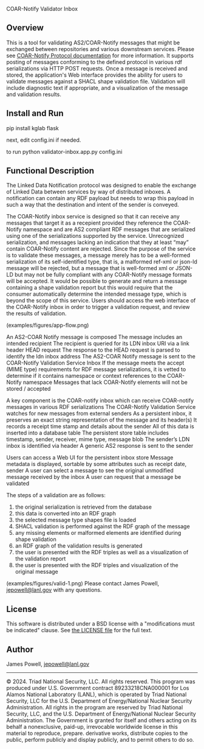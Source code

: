 COAR-Notify Validator Inbox

Overview
-----------
This is a tool for validating AS2/COAR-Notify messages that might be exchanged between repositories and various downstream services. Please see [COAR-Notify Protocol documentation](https://notify.coar-repositories.org/) for more information. It supports posting of messages conforming to the defined protocol in various rdf serializations via HTTP POST requests. Once a message is received and stored, the application's Web interface provides the ability for users to validate messages against a SHACL shape validation file. Validation will include diagnostic text if appropriate, and a visualization of the message and validation results.

Install and Run
-----------

pip install kglab flask

next, edit config.ini if needed.

to run
python validator-inbox.app.py config.ini

Functional Description
-----------
The Linked Data Notification protocol was designed to enable the exchange of Linked Data between services by way of distributed inboxes. A notification can contain any RDF payload but needs to wrap this payload in such a way that the destination and intent of the sender is conveyed. 

The COAR-Notify inbox service is designed so that it can receive any messages that target it as a recepient provided they reference the COAR-Notify namespace and are AS2 compliant RDF messages that are serialized using one of the serializations supported by the service. Unrecognized serialization, and messages lacking an indication that they at least “may” contain COAR-Notify content are rejected. Since the purpose of the service is to validate these messages, a message merely has to be a well-formed serialization of its self-identified type, that is, a malformed ref-xml or json-ld message will be rejected, but a message that is well-formed xml or JSON-LD but may not be fully compliant with any COAR-Notify message formats will be accepted. It would be possible to generate and return a message containing a shape validation report but this would require that the consumer automatically determine the intended message type, which is beyond the scope of this service. Users should access the web interface of the COAR-Notify inbox in order to trigger a validation request, and review the results of validation. 

(examples/figures/app-flow.png)

An AS2-COAR Notify message is composed 
The message includes an intended recipient
The recipient is queried for its LDN inbox URI via a link header HEAD request
The response to the HEAD request is parsed to identify the ldn inbox address
The AS2-COAR Notify message is sent to the COAR-Notify Validation Service Inbox
If the message meets the accept (MIME type) requirements for RDF message serializations, it is vetted to determine if it contains namespace or context references to the COAR-Notify namespace
Messages that lack COAR-Notify elements will not be stored / accepted

A key component is the COAR-notify inbox which can receive COAR-notify messages in various RDF serializations
The COAR-Notify Validation Service watches for new messages from external senders
As a persistent inbox, it preserves an exact string representation of the message and its header(s)
It records a receipt time stamp and details about the sender
All of this data is inserted into a database table 
The persistent store table includes timestamp, sender, receiver, mime type, message blob
The sender’s LDN inbox is identified via header
A generic AS2 response is sent to the sender

Users can access a Web UI for the persistent inbox store
Message metadata is displayed, sortable by some attributes such as receipt date, sender
A user can select a message to see the original unmodified message received by the inbox
A user can request that a message be validated

The steps of a validation are as follows:
1) the original serialization is retrieved from the database
2) this data is converted into an RDF graph
3) the selected message type shapes file is loaded
4) SHACL validation is performed against the RDF graph of the message
5) any missing elements or malformed elements are identified during shape validation
6) an RDF graph of the validation results is generated 
7) the user is presented with the RDF triples as well as a visualization of the validation report
8) the user is presented with the RDF triples and visualization of the original message

(examples/figures/valid-1.png)
Please contact James Powell, jepowell@lanl.gov with any questions.

License
-------

This software is distributed under a BSD  license with a "modifications must be indicated" clause. See [the LICENSE file](https://github.com/jepowell-LANL/coar-notify-validator-inbox/blob/d2ec1733d2dc12f60a17aa23db76047fb227b1d7/license.md) for the full text.

Author
------

James Powell, <jepowell@lanl.gov>

-------
© 2024. Triad National Security, LLC. All rights reserved.
This program was produced under U.S. Government contract 89233218CNA000001 for Los Alamos National Laboratory (LANL), which is operated by Triad National Security, LLC for the U.S. Department of Energy/National Nuclear Security Administration. All rights in the program are reserved by Triad National Security, LLC, and the U.S. Department of Energy/National Nuclear Security Administration. The Government is granted for itself and others acting on its behalf a nonexclusive, paid-up, irrevocable worldwide license in this material to reproduce, prepare. derivative works, distribute copies to the public, perform publicly and display publicly, and to permit others to do so.

